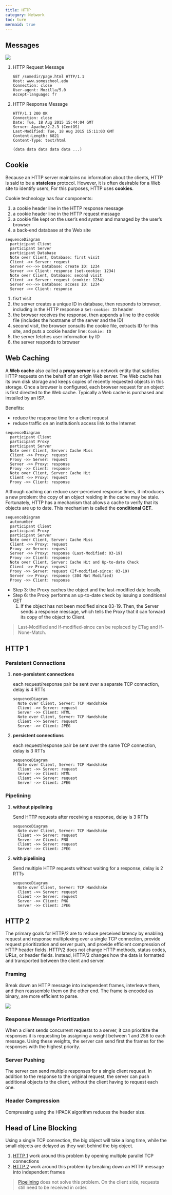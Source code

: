 ```yaml
---
title: HTTP
category: Network
toc: ture
mermaid: true
---
```


## Messages

![](network-http-message)

1. HTTP Request Message

   ```http
   GET /somedir/page.html HTTP/1.1
   Host: www.someschool.edu
   Connection: close
   User-agent: Mozilla/5.0
   Accept-language: fr
   ```

2. HTTP Response Message

   ```http
   HTTP/1.1 200 OK
   Connection: close
   Date: Tue, 18 Aug 2015 15:44:04 GMT
   Server: Apache/2.2.3 (CentOS)
   Last-Modified: Tue, 18 Aug 2015 15:11:03 GMT
   Content-Length: 6821
   Content-Type: text/html

   (data data data data data ...)
   ```

## Cookie

Because an HTTP server maintains no information about the clients,
HTTP is said to be a **stateless** protocol. However, it is often
desirable for a Web site to identify users, For this purposes, HTTP
uses **cookies**.

Cookie technology has four components:

1. a cookie header line in the HTTP response message
2. a cookie header line in the HTTP request message
3. a cookie file kept on the user’s end system and managed by the user’s browser
4. a back-end database at the Web site

```mermaid
sequenceDiagram
  participant Client
  participant Server
  participant Database
  Note over Client, Database: first visit
  Client ->> Server: request
  Server <<-->> Database: create ID: 1234
  Server ->> Client: response (set-cookie: 1234)
  Note over Client, Database: second visit
  Client ->> Server: request (cookie: 1234)
  Server <<-->> Database: access ID: 1234
  Server ->> Client: response
```

1. fisrt visit
2. the server creates a unique ID in database, then responds to browser, including in the HTTP response a `Set-cookie: ID` header
3. the browser receives the response, then appends a line to the cookie file (includes the hostname of the server and the ID)
4. second visit, the browser consults the cookie file, extracts ID for this site, and puts a cookie header line: `Cookie: ID`
5. the server fetches user information by ID
6. the server responds to browser

## Web Caching

A **Web cache** also called a **proxy server** is a network entity that satisfies HTTP
requests on the behalf of an origin Web server. The Web cache has its own disk
storage and keeps copies of recently requested objects in this storage. Once a browser is configured, each
browser request for an object is first directed to the Web cache. Typically a Web cache is purchased and installed by an ISP.

Benefits:

- reduce the response time for a client request
- reduce traffic on an institution’s access link to the Internet

```mermaid
sequenceDiagram
  participant Client
  participant Proxy
  participant Server
  Note over Client, Server: Cache Miss
  Client ->> Proxy: request
  Proxy ->> Server: request
  Server ->> Proxy: response
  Proxy ->> Client: response
  Note over Client, Server: Cache Hit
  Client ->> Proxy: request
  Proxy ->> Client: response
```

Although caching can reduce user-perceived response times, it introduces a new
problem: the copy of an object residing in the cache may be stale. Fortunately,
HTTP has a mechanism that allows a cache to verify that its objects are up to date.
This mechanism is called the **conditional GET**.

```mermaid
sequenceDiagram
  autonumber
  participant Client
  participant Proxy
  participant Server
  Note over Client, Server: Cache Miss
  Client ->> Proxy: request
  Proxy ->> Server: request
  Server ->> Proxy: response (Last-Modified: 03-19)
  Proxy ->> Client: response
  Note over Client, Server: Cache Hit and Up-to-date Check
  Client ->> Proxy: request
  Proxy ->> Server: request (If-modified-since: 03-19)
  Server ->> Proxy: response (304 Not Modified)
  Proxy ->> Client: response
```

- Step 3: the Proxy caches the object and the last-modified date locally.
- Step 6: the Proxy performs an up-to-date check by issuing a conditional GET
  1. If the object has not been modified since 03-19. Then, the Server sends a response message, which tells the Proxy that it
     can forward its copy of the object to Client.

> Last-Modified and If-modified-since can be replaced by ETag and If-None-Match.

## HTTP 1

### Persistent Connections

1. **non-persistent connections**

   each request/response pair be sent over a separate TCP connection, delay is 4 RTTs

   ```mermaid
   sequenceDiagram
     Note over Client, Server: TCP Handshake
     Client ->> Server: request
     Server ->> Client: HTML
     Note over Client, Server: TCP Handshake
     Client ->> Server: request
     Server ->> Client: JPEG
   ```

2. **persistent connections**

   each request/response pair be sent over the same TCP connection, delay is 3 RTTs

   ```mermaid
   sequenceDiagram
     Note over Client, Server: TCP Handshake
     Client ->> Server: request
     Server ->> Client: HTML
     Client ->> Server: request
     Server ->> Client: JPEG
   ```

### Pipelining

1. **without pipelining**

   Send HTTP requests after receiving a response, delay is 3 RTTs

   ```mermaid
   sequenceDiagram
     Note over Client, Server: TCP Handshake
     Client ->> Server: request
     Server ->> Client: PNG
     Client ->> Server: request
     Server ->> Client: JPEG
   ```

2. **with pipelining**

   Send multiple HTTP requests without waiting for a response, delay is 2 RTTs

   ```mermaid
   sequenceDiagram
     Note over Client, Server: TCP Handshake
     Client ->> Server: request
     Client ->> Server: request
     Server ->> Client: PNG
     Server ->> Client: JPEG
   ```

## HTTP 2

The primary goals for HTTP/2 are to reduce perceived latency by enabling request
and response multiplexing over a single TCP connection, provide request prioritization
and server push, and provide efficient compression of HTTP header fields. HTTP/2
does not change HTTP methods, status codes, URLs, or header fields. Instead, HTTP/2
changes how the data is formatted and transported between the client and server.

### Framing

Break down an HTTP message into independent frames, interleave them, and
then reassemble them on the other end. The frame is encoded as binary,
are more efficient to parse.

![](network-http-frame)

### Response Message Prioritization

When a client sends concurrent requests to a server, it can prioritize the
responses it is requesting by assigning a weight between 1 and 256 to each
message. Using these weights, the server can send first the frames for the
responses with the highest priority.

### Server Pushing

The server can send multiple responses for a single client request.
In addition to the response to the original request, the server can
push additional objects to the client, without the client having to
request each one.

### Header Compression

Compressing using the HPACK algorithm reduces the header size.

## Head of Line Blocking

Using a single TCP connection, the big object will take a long time,
while the small objects are delayed as they wait behind the big object.

1. [HTTP 1](#http-1) work around this problem by opening multiple parallel TCP connections
2. [HTTP 2](#http-2) work around this problem by breaking down an HTTP message into independent frames

> [Pipelining](#pipelining) does not solve this problem.
> On the client side, requests still need to be received in order.

